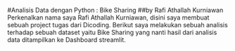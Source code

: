#Analisis Data dengan Python : Bike Sharing
##by Rafi Athallah Kurniawan
Perkenalkan nama saya Rafi Athallah Kurniawan, disini saya membuat sebuah project tugas dari Dicoding. Berikut saya melakukan sebuah analisis terhadap sebuah dataset yaitu Bike Sharing yang nanti hasil dari analisis data ditampilkan ke Dashboard streamlit.

